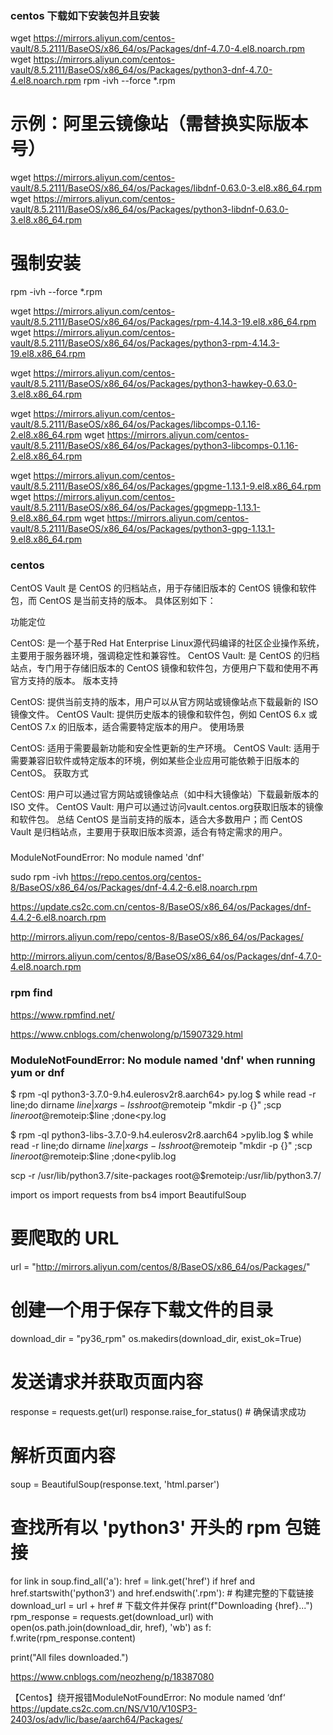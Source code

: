 ### centos 下载如下安装包并且安装
wget https://mirrors.aliyun.com/centos-vault/8.5.2111/BaseOS/x86_64/os/Packages/dnf-4.7.0-4.el8.noarch.rpm
wget https://mirrors.aliyun.com/centos-vault/8.5.2111/BaseOS/x86_64/os/Packages/python3-dnf-4.7.0-4.el8.noarch.rpm
rpm -ivh --force *.rpm

# 示例：阿里云镜像站（需替换实际版本号）
wget https://mirrors.aliyun.com/centos-vault/8.5.2111/BaseOS/x86_64/os/Packages/libdnf-0.63.0-3.el8.x86_64.rpm
wget https://mirrors.aliyun.com/centos-vault/8.5.2111/BaseOS/x86_64/os/Packages/python3-libdnf-0.63.0-3.el8.x86_64.rpm

# 强制安装
rpm -ivh --force *.rpm

wget https://mirrors.aliyun.com/centos-vault/8.5.2111/BaseOS/x86_64/os/Packages/rpm-4.14.3-19.el8.x86_64.rpm
wget https://mirrors.aliyun.com/centos-vault/8.5.2111/BaseOS/x86_64/os/Packages/python3-rpm-4.14.3-19.el8.x86_64.rpm

wget https://mirrors.aliyun.com/centos-vault/8.5.2111/BaseOS/x86_64/os/Packages/python3-hawkey-0.63.0-3.el8.x86_64.rpm

wget https://mirrors.aliyun.com/centos-vault/8.5.2111/BaseOS/x86_64/os/Packages/libcomps-0.1.16-2.el8.x86_64.rpm
wget https://mirrors.aliyun.com/centos-vault/8.5.2111/BaseOS/x86_64/os/Packages/python3-libcomps-0.1.16-2.el8.x86_64.rpm

wget https://mirrors.aliyun.com/centos-vault/8.5.2111/BaseOS/x86_64/os/Packages/gpgme-1.13.1-9.el8.x86_64.rpm
wget https://mirrors.aliyun.com/centos-vault/8.5.2111/BaseOS/x86_64/os/Packages/gpgmepp-1.13.1-9.el8.x86_64.rpm
wget https://mirrors.aliyun.com/centos-vault/8.5.2111/BaseOS/x86_64/os/Packages/python3-gpg-1.13.1-9.el8.x86_64.rpm


### centos
CentOS Vault 是 CentOS 的归档站点，用于存储旧版本的 CentOS 镜像和软件包，而 CentOS 是当前支持的版本。
具体区别如下：‌

‌功能定位‌

‌CentOS‌: 是一个基于Red Hat Enterprise Linux源代码编译的社区企业操作系统，主要用于服务器环境，强调稳定性和兼容性。
‌CentOS Vault‌: 是 CentOS 的归档站点，专门用于存储旧版本的 CentOS 镜像和软件包，方便用户下载和使用不再官方支持的版本。
‌版本支持‌

‌CentOS‌: 提供当前支持的版本，用户可以从官方网站或镜像站点下载最新的 ISO 镜像文件。
‌CentOS Vault‌: 提供历史版本的镜像和软件包，例如 CentOS 6.x 或 CentOS 7.x 的旧版本，适合需要特定版本的用户。
‌使用场景‌

‌CentOS‌: 适用于需要最新功能和安全性更新的生产环境。
‌CentOS Vault‌: 适用于需要兼容旧软件或特定版本的环境，例如某些企业应用可能依赖于旧版本的 CentOS。
‌获取方式‌

‌CentOS‌: 用户可以通过官方网站或镜像站点（如中科大镜像站）下载最新版本的 ISO 文件。
‌CentOS Vault‌: 用户可以通过访问vault.centos.org获取旧版本的镜像和软件包。
总结
‌CentOS 是当前支持的版本，适合大多数用户；而 CentOS Vault 是归档站点，主要用于获取旧版本资源，适合有特定需求的用户。


### 
ModuleNotFoundError: No module named 'dnf'

sudo rpm -ivh https://repo.centos.org/centos-8/BaseOS/x86_64/os/Packages/dnf-4.4.2-6.el8.noarch.rpm

https://update.cs2c.com.cn/centos-8/BaseOS/x86_64/os/Packages/dnf-4.4.2-6.el8.noarch.rpm

http://mirrors.aliyun.com/repo/centos-8/BaseOS/x86_64/os/Packages/

http://mirrors.aliyun.com/centos/8/BaseOS/x86_64/os/Packages/dnf-4.7.0-4.el8.noarch.rpm

### rpm find
https://www.rpmfind.net/

https://www.cnblogs.com/chenwolong/p/15907329.html

### ModuleNotFoundError: No module named 'dnf' when running yum or dnf
$ rpm -ql python3-3.7.0-9.h4.eulerosv2r8.aarch64> py.log
$ while read -r line;do dirname $line |xargs -I {} ssh root@$remoteip "mkdir -p {}" ;scp $line root@$remoteip:$line  ;done<py.log

$ rpm -ql python3-libs-3.7.0-9.h4.eulerosv2r8.aarch64 >pylib.log
$ while read -r line;do dirname $line |xargs -I {} ssh root@$remoteip "mkdir -p {}" ;scp $line root@$remoteip:$line  ;done<pylib.log

scp -r /usr/lib/python3.7/site-packages root@$remoteip:/usr/lib/python3.7/

import os
import requests
from bs4 import BeautifulSoup

# 要爬取的 URL
url = "http://mirrors.aliyun.com/centos/8/BaseOS/x86_64/os/Packages/"

# 创建一个用于保存下载文件的目录
download_dir = "py36_rpm"
os.makedirs(download_dir, exist_ok=True)

# 发送请求并获取页面内容
response = requests.get(url)
response.raise_for_status()  # 确保请求成功

# 解析页面内容
soup = BeautifulSoup(response.text, 'html.parser')

# 查找所有以 'python3' 开头的 rpm 包链接
for link in soup.find_all('a'):
    href = link.get('href')
    if href and href.startswith('python3') and href.endswith('.rpm'):
        # 构建完整的下载链接
        download_url = url + href
        # 下载文件并保存
        print(f"Downloading {href}...")
        rpm_response = requests.get(download_url)
        with open(os.path.join(download_dir, href), 'wb') as f:
            f.write(rpm_response.content)

print("All files downloaded.")

https://www.cnblogs.com/neozheng/p/18387080


【Centos】绕开报错ModuleNotFoundError: No module named ‘dnf‘
https://update.cs2c.com.cn/NS/V10/V10SP3-2403/os/adv/lic/base/aarch64/Packages/

